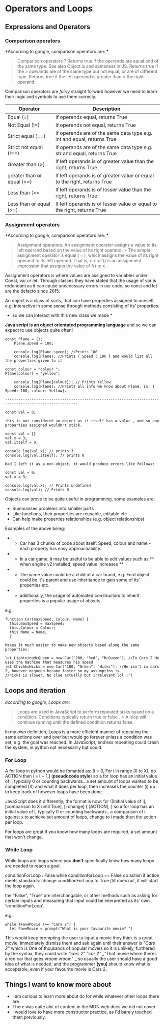 # Operators and Loops

## Expressions and Operators

### Comparison operators

*According to google, comparison operators are: *

> Comparison operators
? Returns true if the operands are equal and of the same type. See also Object.is and sameness in JS. Returns true if the    > operands are of the same type but not equal, or are of different type. Returns true if the left operand is greater than    > the right operand.

Comparison operators are *fairly* straight forward however we need to learn their logic and symbols to use them correcly.

| Operator                    |  Description                                                              |
| ----------------------------| --------------------------------------------------------------------------|
| Equal  (=)                  | If operands equal, returns True                                           |
| Not Equal (!=)              | If operands not equal, returns True                                       |
| Strict equal (==)           | If operands are of the same data type e.g. int and equal, returns True    |
| Strict not equal (!==)      | If operands are of the same data type e.g. str and equal, returns True    |
| Greater than (>)            | If left operands is of greater value than the right, returns True         |
| greater than or equal (>=)  | If left operands is of greater value or equal to the right, returns True  |
| Less than (<>               | If left operands is of lesser value than the right, returns True          |
| Less than or equal (>=)     | If left operands is of lesser value or equal to the right, returns True   |

### Assignment operators

*According to google, comparison operators are: *

> Assignment operators. An assignment operator assigns a value to its left operand based on the value of its right operand.  > The simple assignment operator is equal ( = ), which assigns the value of its right operand to its left operand. That is, x > = f() is an assignment expression that assigns the value of f() to x .

Assignment operators is where values are assigned to variables under Const, var or let. Through classes they have stated that the usage of var is redundant as it can cause uneccessary errors in our code, so const and let are the defacto since 2015.

An object is a class of sorts, that can have properties assigned to oneself, e.g. interactive in some sense through methods consisting of its' properties.

* so we can interact with this new class we made * 

**Java script is an object orientated programming language** and so we can expect to use objects quite often! 

``` 
const Plane = {};
    Plane.speed = 100;
    
    console.log(Plane.speed); //Prints 100
    console.log(Plane); //Prints { Speed : 100 } and would list all the properties given to it
    
const colour = "colour ";
Plane[colour] = "yellow";
    
    console.log(Plane[colour]); // Prints Yellow.
    console.log(Plane); //Prints all info we know about Plane, so: { Speed: 100, colour: Yellow}.
  
-------------------------------------------------------------------------------------------------------

const val = 0; 

this is not considered an object as it itself has a value , and so any properties assigned wouldn't stick.

const val = {}
val.x = 3;
val.itself = 0;

console.log(val.x); // prints 3
console.log(val.itself); // prints 0

Had I left it as a non-object, it would produce errors like follows:

const val = 0; 
val.x = 3;

console.log(val.x); // Prints undefined
console.log(val); // Prints 0

```

Objects can prove to be quite useful in programming, some examples are:
+  Summarises problems into smaller parts
+  Like functions, their properties are reusable, editable etc
+  Can help make properties relationships (e.g. object relationships)

Examples of the above being:

- - Car has 3 chunks of code about itself: Speed, colour and name - each property has easy approachability.
- - In a car game, it may be useful to be able to edit values such as ** when engine v2 installed, speed value increases **
- - The name value could be a child of a car brand, e.g. Ford object could be it's parent and use inheritance to gain some of its' properties etc.
- - additionally, the usage of automated constructors to inherit properties is a popular usage of objects. 

e.g. 

```
function Car(maxSpeed, Colour, Name) {
  this.maxSpeed = maxSpeed;
  this.Colour = Colour;
  this.Name = Name;
  }

Makes it much easier to make new objects based along the same properties:

let LightningMcQueen = new Car("200, "Red", "McQueen"); //In Cars 2 He uses the machine that measures his speed
let ChichksHicks = new Car("180, "Green", "Hicks"); //He isn't in cars 2, however mcqueen became faster so my assumption is 
//hicks is slower. No clue actually but irrelevant lol :")

```

## Loops and iteration

*according to google, Loops are:*
> Loops are used in JavaScript to perform repeated tasks based on a condition. Conditions typically return true or false . > A loop will continue running until the defined condition returns false.

In my own definition, Loops is a more efficient manner of repeating the same actions over and over but would go forever unless a condition was set, e.g. the goal was reached. In JavaScript, endless repeating could crash the system, in python not necessarily but could.

### For Loop

A for loop in python would be fomatted as:
[i = 0, For i in range (0 to X), do ACTION then i = i + 1,] (**pseudocode style**)
so a for loop has an initial value of i, typically 0 or counting backwards.. a set amount of loops wanted to be completed (X) and what it does per loop, then increases the counter (i) up to keep track of however loops have been done.

JavaScript does it differently, the format is now:
for ([Initial value of i]; [comparison to X until True], [i change] {
  [ACTION];
}
so a for loop has an initial value of i, typically 0 or counting backwards.. a comparison of i against x to achieve set amount of loops, change to i made then the action per loop.

For loops are great if you know how many loops are required, a set amount that won't change.

### While Loop

While loops are loops where you **don't** specifically know how many loops are needed to reach a goal.

conditionForLoop : False
while conditionforLoop == False
  do action
  if action meets standards: change conditionForLoop to True //if does not, it will start the loop again.

the "False", "True" are interchangable, or other methods such as asking for certain inputs and measuring that input could be interpreted as its' own 'conditionForLoop'.

e.g. 
``` 
while (FaveMovie !== "Cars 2") {
  let FaveMovie = prompt("What is your favourite movie? ")
```

This would keep prompting the user to input a movie they think is a great movie, immediately dismiss them and ask again until their answer is *"Cars 2"* which is One of thousands of popular movies so it is unlikely, furthered by the syntax, they could write _"cars 2"_ _"car 2"_ _"That movie where theres a red car that goes vroom vroom" _ so usually the user should have a good idea of what is needed, and the programmer **(you)** should know what is acceptable, even if your favourite movie is Cars 2.

## Things I want to know more about

- I am curious to learn more about do for while whatever other loops there are
- There was quite alot of content in the MDN web docs we did not cover
- I would love to have more constructor practice, as I'd barely touched them previously.
